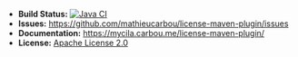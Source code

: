 - __Build Status:__ [![Java CI](https://github.com/mathieucarbou/license-maven-plugin/actions/workflows/ci.yaml/badge.svg)](https://github.com/mathieucarbou/license-maven-plugin/actions/workflows/ci.yaml)
- __Issues:__ https://github.com/mathieucarbou/license-maven-plugin/issues
- __Documentation:__ https://mycila.carbou.me/license-maven-plugin/
- __License:__ [Apache License 2.0](http://www.apache.org/licenses/LICENSE-2.0)
